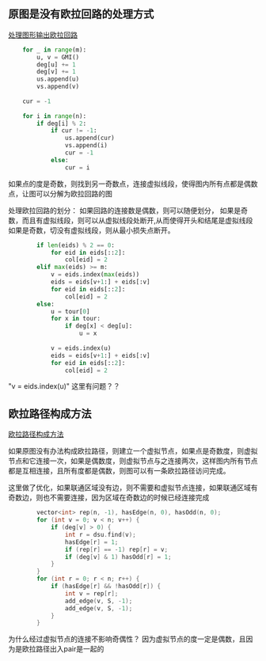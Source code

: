 

## 原图是没有欧拉回路的处理方式

[处理图形输出欧拉回路](euler_tour.question1.py)

```python
    for _ in range(m):
        u, v = GMI()
        deg[u] += 1
        deg[v] += 1
        us.append(u)
        vs.append(v)
    
    cur = -1
    
    for i in range(n):
        if deg[i] % 2:
            if cur != -1:
                us.append(cur)
                vs.append(i)
                cur = -1
            else:
                cur = i
```
如果点的度是奇数，则找到另一奇数点，连接虚拟线段，使得图内所有点都是偶数点，让图可以分解为欧拉回路的图


处理欧拉回路的划分： 如果回路的连接数是偶数，则可以随便划分， 
                  如果是奇数，而且有虚拟线段，则可以从虚拟线段处断开,从而使得开头和结尾是虚拟线段
                  如果是奇数，切没有虚拟线段，则从最小损失点断开。
```python
        if len(eids) % 2 == 0:
            for eid in eids[::2]:
                col[eid] = 2
        elif max(eids) >= m:
            v = eids.index(max(eids))
            eids = eids[v+1:] + eids[:v]
            for eid in eids[::2]:
                col[eid] = 2
        else:
            u = tour[0]
            for x in tour:
                if deg[x] < deg[u]:
                    u = x
            
            v = eids.index(u)
            eids = eids[v+1:] + eids[:v]
            for eid in eids[::2]:
                col[eid] = 2
```
"v = eids.index(u)" 这里有问题？？


## 欧拉路径构成方法

[欧拉路径构成方法](plan_out_satwik_sinha_source_code.cpp)

如果原图没有办法构成欧拉路径，则建立一个虚拟节点，如果点是奇数度，则虚拟节点和它连接一次，如果是偶数度，则虚拟节点与之连接两次，这样图内所有节点都是互相连接，且所有度都是偶数，则图可以有一条欧拉路径访问完成。

这里做了优化，如果联通区域没有边，则不需要和虚拟节点连接，如果联通区域有奇数边，则也不需要连接，因为区域在奇数边的时候已经连接完成
```cpp
        vector<int> rep(n, -1), hasEdge(n, 0), hasOdd(n, 0);
        for (int v = 0; v < n; v++) {
            if (deg[v] > 0) {
                int r = dsu.find(v);
                hasEdge[r] = 1;
                if (rep[r] == -1) rep[r] = v;
                if (deg[v] & 1) hasOdd[r] = 1;
            }
        }
        for (int r = 0; r < n; r++) {
            if (hasEdge[r] && !hasOdd[r]) {
                int v = rep[r];
                add_edge(v, S, -1);
                add_edge(v, S, -1);
            }
        }
```
为什么经过虚拟节点的连接不影响奇偶性？ 因为虚拟节点的度一定是偶数，且因为是欧拉路径出入pair是一起的
